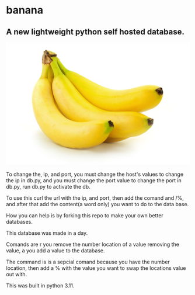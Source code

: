 # banana
<h2>A new lightweight python self hosted database.</h2>
<img src="istock-162487071.jpg"></img>
<p>To change the, ip, and port, you must change the host's values to change the ip in db.py, and you must change the port value to change the port in db.py, run db.py to activate the db.</p>
<p>To use this curl the url with the ip, and port, then add the comand and /%, and after that add the content(a word only) you want to do to the data base.</p>
<p>How you can help is by forking this repo to make your own better databases.</p>
<p>This database was made in a day.</p>
<p>Comands are r you remove the number location of a value removing the value, a you add a value to the database.</p>
<p>The command is is a sepcial comand because you have the number location, then add a % with the value you want to swap the locations value out with.</p>
<p>This was built in python 3.11.</p>
